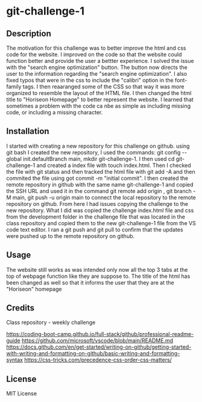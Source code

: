 # git-challenge-1

## Description

The motivation for this challenge was to better improve the html and css code for the website. I improved on the code so that the website could function better and provide the user a bettter experience. I solved the issue with the "search engine optimization" button. The button now directs the user to the information regarding the "search engine optimization". I also fixed typos that were in the css to include the "calibri" option in the font-family tags. I then reaaranged some of the CSS so that way it was more organized to resemble the layout of the HTML file. I then changed the html title to "Horiseon Homepage" to better represent the website. I learned that sometimes a problem with the code ca nbe as simple as including missing code, or including a missing character. 

## Installation

I started with creating a new repository for this challenge on github. using git bash I created the new repository, I used the commands: git config --global init.defaultBranch main, mkdir git-challenge-1. I then used cd git-challenge-1 and created a index file with touch index.html. Then I checked the file with git status and then tracked the html file with git add -A and then commited the file using got commit -m "initial commit". I then created the remote repository in github with the same name git-challenge-1 and copied the SSH URL and used it in the command git remote add origin <SSH URL>, git branch -M main, git push -u origin main to connect the local repository to the remote repository on github. From here I had issues copying the challenge to the new repository. What I did was copied the challenge index.html file and css from the development folder in the challenge file that was located in the class repository and copied them to the new git-challenge-1 file from the VS code text editor. I ran a git push and git pull to confirm that the updates were pushed up to the remote repository on github.    
## Usage

The website still works as was intended only now all the top 3 tabs at the top of webpage function like they are suppose to. The title of the html has been changed as well so that it informs the user that they are at the "Horiseon" homepage

## Credits

Class repository - weekly challenge

https://coding-boot-camp.github.io/full-stack/github/professional-readme-guide 
https://github.com/microsoft/vscode/blob/main/README.md 
https://docs.github.com/en/get-started/writing-on-github/getting-started-with-writing-and-formatting-on-github/basic-writing-and-formatting-syntax
https://css-tricks.com/precedence-css-order-css-matters/ 

## License

MIT License


